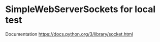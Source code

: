# SimpleWebServerSockets for local test

Documentation https://docs.python.org/3/library/socket.html
